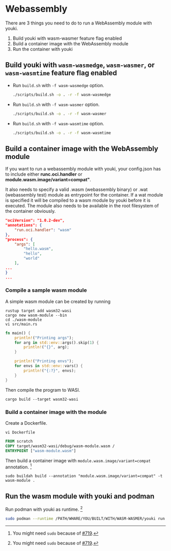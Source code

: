 # Webassembly

There are 3 things you need to do to run a WebAssembly module with youki.

1. Build youki with wasm-wasmer feature flag enabled
2. Build a container image with the WebAssembly module
3. Run the container with youki

## Build youki with `wasm-wasmedge`, `wasm-wasmer`, or `wasm-wasmtime` feature flag enabled

- Run `build.sh` with `-f wasm-wasmedge` option.

    ```bash
    ./scripts/build.sh -o . -r -f wasm-wasmedge
    ```

- Run `build.sh` with `-f wasm-wasmer` option.

    ```bash
    ./scripts/build.sh -o . -r -f wasm-wasmer
    ```

- Run `build.sh` with `-f wasm-wasmtime` option.

    ```bash
    ./scripts/build.sh -o . -r -f wasm-wasmtime
    ```

## Build a container image with the WebAssembly module

If you want to run a webassembly module with youki, your config.json has to include either **runc.oci.handler** or **module.wasm.image/variant=compat"**.

It also needs to specify a valid .wasm (webassembly binary) or .wat (webassembly test) module as entrypoint for the container. If a wat module is specified it will be compiled to a wasm module by youki before it is executed. The module also needs to be available in the root filesystem of the container obviously.

```json
"ociVersion": "1.0.2-dev",
"annotations": {
    "run.oci.handler": "wasm"
},
"process": {
    "args": [
        "hello.wasm",
        "hello",
        "world"
    ],
...
}
...
```

### Compile a sample wasm module

A simple wasm module can be created by running

```console
rustup target add wasm32-wasi
cargo new wasm-module --bin
cd ./wasm-module
vi src/main.rs
```

```rust
fn main() {
    println!("Printing args");
    for arg in std::env::args().skip(1) {
        println!("{}", arg);
    }

    println!("Printing envs");
    for envs in std::env::vars() {
        println!("{:?}", envs);
    }  
}
```

Then compile the program to WASI.

```console
cargo build --target wasm32-wasi
```

### Build a container image with the module

Create a Dockerfile.

```console
vi Dockerfile
```

```Dockerfile
FROM scratch
COPY target/wasm32-wasi/debug/wasm-module.wasm /
ENTRYPOINT ["wasm-module.wasm"]
```

Then build a container image with `module.wasm.image/variant=compat` annotation. [^1]

```console
sudo buildah build --annotation "module.wasm.image/variant=compat" -t wasm-module .
```

## Run the wasm module with youki and podman

Run podman with youki as runtime. [^1]

```bash
sudo podman --runtime /PATH/WHARE/YOU/BUILT/WITH/WASM-WASMER/youki run localhost/wasm-module 1 2 3
```

[^1]: You might need `sudo` because of [#719](https://github.com/youki-dev/youki/issues/719).

